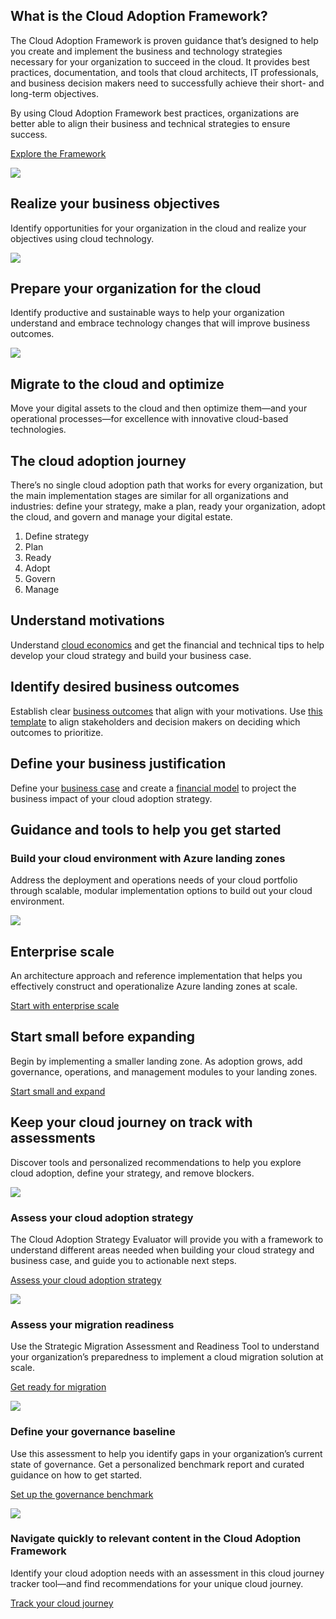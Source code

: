 ## What is the Cloud Adoption Framework?

The Cloud Adoption Framework is proven guidance that’s designed to help you create and implement the business and technology strategies necessary for your organization to succeed in the cloud. It provides best practices, documentation, and tools that cloud architects, IT professionals, and business decision makers need to successfully achieve their short- and long-term objectives.

By using Cloud Adoption Framework best practices, organizations are better able to align their business and technical strategies to ensure success.

[Explore the Framework](https://docs.microsoft.com/en-us/azure/cloud-adoption-framework/)

![](https://azurecomcdn.azureedge.net/cvt-59c970d4a01a11a415d21d7b1e89b8cee263ddbfcc45158b1719792a36bbb47b/svg/gears-search.svg)

## Realize your business objectives

Identify opportunities for your organization in the cloud and realize your objectives using cloud technology.

![](https://azurecomcdn.azureedge.net/cvt-59c970d4a01a11a415d21d7b1e89b8cee263ddbfcc45158b1719792a36bbb47b/svg/buildings-cloud-blue.svg)

## Prepare your organization for the cloud

Identify productive and sustainable ways to help your organization understand and embrace technology changes that will improve business outcomes.

![](https://azurecomcdn.azureedge.net/cvt-59c970d4a01a11a415d21d7b1e89b8cee263ddbfcc45158b1719792a36bbb47b/svg/square-of-squares.svg)

## Migrate to the cloud and optimize

Move your digital assets to the cloud and then optimize them—and your operational processes—for excellence with innovative cloud-based technologies.

## The cloud adoption journey

There’s no single cloud adoption path that works for every organization, but the main implementation stages are similar for all organizations and industries: define your strategy, make a plan, ready your organization, adopt the cloud, and govern and manage your digital estate.

1. Define strategy 
2. Plan 
3. Ready 
4. Adopt 
5. Govern 
6. Manage

## Understand motivations

Understand [cloud economics](https://azure.microsoft.com/en-us/overview/cloud-economics/) and get the financial and technical tips to help develop your cloud strategy and build your business case.

## Identify desired business outcomes

Establish clear [business outcomes](https://aka.ms/adopt/strategy/businessoutcomes) that align with your motivations. Use [this template](https://aka.ms/adopt/strategy/businessoutcomes/template) to align stakeholders and decision makers on deciding which outcomes to prioritize.

## Define your business justification

Define your [business case](https://aka.ms/adopt/strategy/businesscase) and create a [financial model](https://aka.ms/adopt/strategy/financialmodels) to project the business impact of your cloud adoption strategy.

## Guidance and tools to help you get started

### Build your cloud environment with Azure landing zones

Address the deployment and operations needs of your cloud portfolio through scalable, modular implementation options to build out your cloud environment.

![](https://azurecomcdn.azureedge.net/cvt-59c970d4a01a11a415d21d7b1e89b8cee263ddbfcc45158b1719792a36bbb47b/images/page/overview/cloud-enablement/cloud-adoption-framework/guidance-and-tools.svg)

## Enterprise scale

An architecture approach and reference implementation that helps you effectively construct and operationalize Azure landing zones at scale.

[Start with enterprise scale](https://docs.microsoft.com/en-us/azure/cloud-adoption-framework/ready/enterprise-scale/)

## Start small before expanding

Begin by implementing a smaller landing zone. As adoption grows, add governance, operations, and management modules to your landing zones.

[Start small and expand](https://docs.microsoft.com/en-us/azure/cloud-adoption-framework/ready/landing-zone/migrate-landing-zone/)

## Keep your cloud journey on track with assessments

Discover tools and personalized recommendations to help you explore cloud adoption, define your strategy, and remove blockers.

![](https://azurecomcdn.azureedge.net/cvt-59c970d4a01a11a415d21d7b1e89b8cee263ddbfcc45158b1719792a36bbb47b/images/page/overview/cloud-enablement/cloud-adoption-framework/value-prop-strategy.png)

### Assess your cloud adoption strategy

The Cloud Adoption Strategy Evaluator will provide you with a framework to understand different areas needed when building your cloud strategy and business case, and guide you to actionable next steps.

[Assess your cloud adoption strategy](https://docs.microsoft.com/en-us/assessments/?mode=pre-assessment&id=8fefc6d5-97ac-42b3-8e97-d82701e55bab)

![](https://azurecomcdn.azureedge.net/cvt-59c970d4a01a11a415d21d7b1e89b8cee263ddbfcc45158b1719792a36bbb47b/images/page/overview/cloud-enablement/cloud-adoption-framework/value-prop-2.png)

### Assess your migration readiness

Use the Strategic Migration Assessment and Readiness Tool to understand your organization’s preparedness to implement a cloud migration solution at scale.

[Get ready for migration](https://aka.ms/smarttool)

![](https://azurecomcdn.azureedge.net/cvt-59c970d4a01a11a415d21d7b1e89b8cee263ddbfcc45158b1719792a36bbb47b/images/page/overview/cloud-enablement/cloud-adoption-framework/value-prop-3.png)

### Define your governance baseline

Use this assessment to help you identify gaps in your organization’s current state of governance. Get a personalized benchmark report and curated guidance on how to get started.

[Set up the governance benchmark](https://aka.ms/adopt/gov/assess)

![](https://azurecomcdn.azureedge.net/cvt-59c970d4a01a11a415d21d7b1e89b8cee263ddbfcc45158b1719792a36bbb47b/images/page/overview/cloud-enablement/cloud-adoption-framework/value-prop-1.png)

### Navigate quickly to relevant content in the Cloud Adoption Framework

Identify your cloud adoption needs with an assessment in this cloud journey tracker tool—and find recommendations for your unique cloud journey.

[Track your cloud journey](https://aka.ms/adopt/journeytracker)
